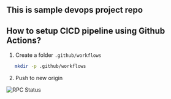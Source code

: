 ## This is sample devops project repo
## How to setup CICD pipeline using Github Actions?
1. Create a folder `.github/workflows`
```bash
   mkdir -p .github/workflows
```
2. Push to new origin

![RPC Status](https://img.shields.io/endpoint?url=https://github.com/devops-new-world/DevOps930/actions/workflows/rpc_status.yml)
